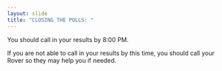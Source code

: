 ```yaml
---
layout: slide
title: "CLOSING THE POLLS: "
---
```


You should call in your results by 8:00 PM.

If you are not able to call in your results by this time, you should call your Rover so they may help you if needed.
